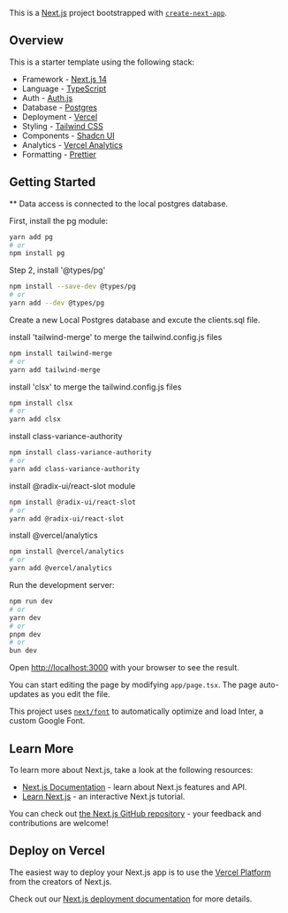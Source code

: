 This is a [Next.js](https://nextjs.org/) project bootstrapped with [`create-next-app`](https://github.com/vercel/next.js/tree/canary/packages/create-next-app).

## Overview

This is a starter template using the following stack:

- Framework - [Next.js 14](https://nextjs.org/)
- Language - [TypeScript](https://www.typescriptlang.org)
- Auth - [Auth.js](https://authjs.dev)
- Database - [Postgres](https://vercel.com/postgres)
- Deployment - [Vercel](https://vercel.com/docs/concepts/next.js/overview)
- Styling - [Tailwind CSS](https://tailwindcss.com)
- Components - [Shadcn UI](https://ui.shadcn.com/)
- Analytics - [Vercel Analytics](https://vercel.com/analytics)
- Formatting - [Prettier](https://prettier.io)

## Getting Started

** Data access is connected to the local postgres database.

First, install the pg module:
```bash
yarn add pg
# or
npm install pg
```
Step 2, install '@types/pg'
```bash
npm install --save-dev @types/pg
# or
yarn add --dev @types/pg

```
Create a new Local Postgres database and excute the clients.sql file.

install 'tailwind-merge' to merge the tailwind.config.js files
```bash
npm install tailwind-merge
# or
yarn add tailwind-merge
```
install 'clsx' to merge the tailwind.config.js files
```bash
npm install clsx
# or
yarn add clsx
```
install class-variance-authority 
```bash
npm install class-variance-authority
# or
yarn add class-variance-authority
```
install @radix-ui/react-slot module 
```bash
npm install @radix-ui/react-slot
# or
yarn add @radix-ui/react-slot
```
install @vercel/analytics 
```bash
npm install @vercel/analytics
# or
yarn add @vercel/analytics
```
Run the development server:
```bash
npm run dev
# or
yarn dev
# or
pnpm dev
# or
bun dev
```

Open [http://localhost:3000](http://localhost:3000) with your browser to see the result.

You can start editing the page by modifying `app/page.tsx`. The page auto-updates as you edit the file.

This project uses [`next/font`](https://nextjs.org/docs/basic-features/font-optimization) to automatically optimize and load Inter, a custom Google Font.

## Learn More

To learn more about Next.js, take a look at the following resources:

- [Next.js Documentation](https://nextjs.org/docs) - learn about Next.js features and API.
- [Learn Next.js](https://nextjs.org/learn) - an interactive Next.js tutorial.

You can check out [the Next.js GitHub repository](https://github.com/vercel/next.js/) - your feedback and contributions are welcome!

## Deploy on Vercel

The easiest way to deploy your Next.js app is to use the [Vercel Platform](https://vercel.com/new?utm_medium=default-template&filter=next.js&utm_source=create-next-app&utm_campaign=create-next-app-readme) from the creators of Next.js.

Check out our [Next.js deployment documentation](https://nextjs.org/docs/deployment) for more details.
